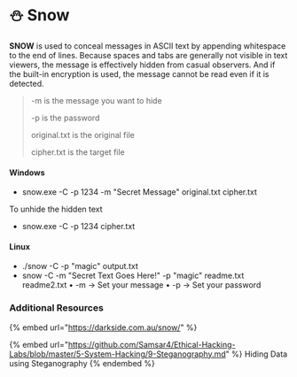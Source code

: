 # ⛄ Snow

**SNOW** is used to conceal messages in ASCII text by appending whitespace to the end of lines. Because spaces and tabs are generally not visible in text viewers, the message is effectively hidden from casual observers. And if the built-in encryption is used, the message cannot be read even if it is detected.



> \-m is the message you want to hide
>
> \-p is the password
>
> original.txt is the original file
>
> cipher.txt is the target file

#### Windows

* snow.exe -C -p 1234 -m "Secret Message" original.txt cipher.txt

To unhide the hidden text

* snow.exe -C -p 1234 cipher.txt

#### Linux

* ./snow -C -p "magic" output.txt
* snow -C -m "Secret Text Goes Here!" -p "magic" readme.txt readme2.txt • -m → Set your message • -p → Set your password



### Additional Resources

{% embed url="https://darkside.com.au/snow/" %}

{% embed url="https://github.com/Samsar4/Ethical-Hacking-Labs/blob/master/5-System-Hacking/9-Steganography.md" %}
Hiding Data using Steganography
{% endembed %}
